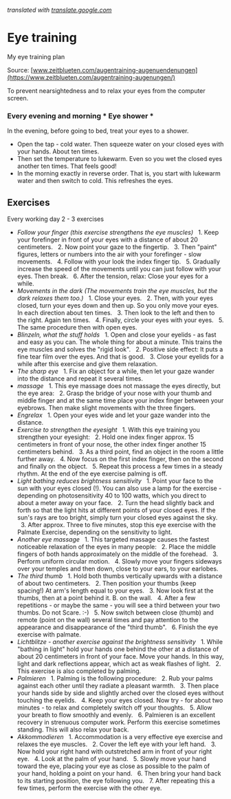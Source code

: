 _translated with [translate.google.com](https://translate.google.com)_

# Eye training
My eye training plan

Source: [www.zeitblueten.com/augentraining-augenuendenungen](https://www.zeitblueten.com/augentraining-augenungen/)

To prevent nearsightedness and to relax your eyes from the computer screen.

### Every evening and morning * Eye shower *
In the evening, before going to bed, treat your eyes to a shower.
* Open the tap - cold water. Then squeeze water on your closed eyes with your hands. About ten times.
* Then set the temperature to lukewarm. Even so you wet the closed eyes another ten times. That feels good!
* In the morning exactly in reverse order. That is, you start with lukewarm water and then switch to cold. This refreshes the eyes.

## Exercises
Every working day 2 - 3 exercises

* _Follow your finger (this exercise strengthens the eye muscles)_
  1. Keep your forefinger in front of your eyes with a distance of about 20 centimeters.
  2. Now point your gaze to the fingertip.
  3. Then "paint" figures, letters or numbers into the air with your forefinger - slow movements.
  4. Follow with your look the index finger tip.
  5. Gradually increase the speed of the movements until you can just follow with your eyes. Then break.
  6. After the tension, relax: Close your eyes for a while.
* _Movements in the dark (The movements train the eye muscles, but the dark relaxes them too.)_
  1. Close your eyes.
  2. Then, with your eyes closed, turn your eyes down and then up. So you only move your eyes. In each direction about ten times.
  3. Then look to the left and then to the right. Again ten times.
  4. Finally, circle your eyes with your eyes.
  5. The same procedure then with open eyes.
* _Blinzeln, what the stuff holds_
  1. Open and close your eyelids - as fast and easy as you can. The whole thing for about a minute. This trains the eye muscles and solves the "rigid look".
  2. Positive side effect: It puts a fine tear film over the eyes. And that is good.
  3. Close your eyelids for a while after this exercise and give them relaxation.
* _The sharp eye_
  1. Fix an object for a while, then let your gaze wander into the distance and repeat it several times.
* _massage_
  1. This eye massage does not massage the eyes directly, but the eye area:
  2. Grasp the bridge of your nose with your thumb and middle finger and at the same time place your index finger between your eyebrows. Then make slight movements with the three fingers.
* _Engrelax_
  1. Open your eyes wide and let your gaze wander into the distance.
* _Exercise to strengthen the eyesight_
  1. With this eye training you strengthen your eyesight:
  2. Hold one index finger approx. 15 centimeters in front of your nose, the other index finger another 15 centimeters behind.
  3. As a third point, find an object in the room a little further away.
  4. Now focus on the first index finger, then on the second and finally on the object.
  5. Repeat this process a few times in a steady rhythm. At the end of the eye exercise palming is off.
* _Light bathing reduces brightness sensitivity_
  1. Point your face to the sun with your eyes closed (!). You can also use a lamp for the exercise - depending on photosensitivity 40 to 100 watts, which you direct to about a meter away on your face.
  2. Turn the head slightly back and forth so that the light hits at different points of your closed eyes. If the sun's rays are too bright, simply turn your closed eyes against the sky.
  3. After approx. Three to five minutes, stop this eye exercise with the Palmate Exercise, depending on the sensitivity to light.
* _Another eye massage_
  1. This targeted massage causes the fastest noticeable relaxation of the eyes in many people:
  2. Place the middle fingers of both hands approximately on the middle of the forehead.
  3. Perform uniform circular motion.
  4. Slowly move your fingers sideways over your temples and then down, close to your ears, to your earlobes.
* _The third thumb_
  1. Hold both thumbs vertically upwards with a distance of about two centimeters.
  2. Then position your thumbs (keep spacing!) At arm's length equal to your eyes.
  3. Now look first at the thumbs, then at a point behind it. B. on the wall.
  4. After a few repetitions - or maybe the same - you will see a third between your two thumbs. Do not Scare. :-)
  5. Now switch between close (thumb) and remote (point on the wall) several times and pay attention to the appearance and disappearance of the "third thumb".
  6. Finish the eye exercise with palmate.
* _Lichtblitze - another exercise against the brightness sensitivity_
  1. While "bathing in light" hold your hands one behind the other at a distance of about 20 centimeters in front of your face. Move your hands. In this way, light and dark reflections appear, which act as weak flashes of light.
  2. This exercise is also completed by palming.
* _Palmieren_
  1. Palming is the following procedure:
  2. Rub your palms against each other until they radiate a pleasant warmth.
  3. Then place your hands side by side and slightly arched over the closed eyes without touching the eyelids.
  4. Keep your eyes closed. Now try - for about two minutes - to relax and completely switch off your thoughts.
  5. Allow your breath to flow smoothly and evenly.
  6. Palmieren is an excellent recovery in strenuous computer work. Perform this exercise sometimes standing. This will also relax your back.
* _Akkommodieren_
  1. Accommodation is a very effective eye exercise and relaxes the eye muscles.
  2. Cover the left eye with your left hand.
  3. Now hold your right hand with outstretched arm in front of your right eye.
  4. Look at the palm of your hand.
  5. Slowly move your hand toward the eye, placing your eye as close as possible to the palm of your hand, holding a point on your hand.
  6. Then bring your hand back to its starting position, the eye following you.
  7. After repeating this a few times, perform the exercise with the other eye.
